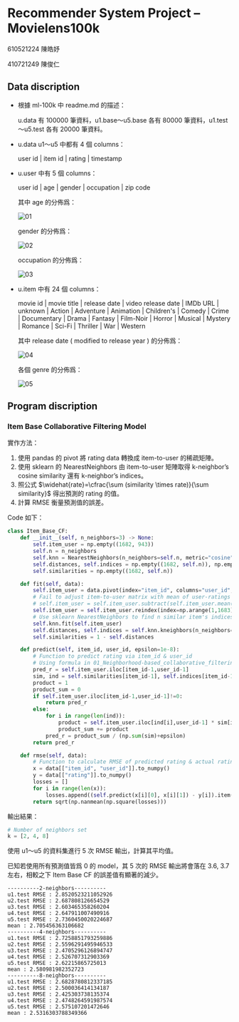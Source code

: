 # Recommender System Project – Movielens100k

610521224 陳皓妤

410721249 陳俊仁

## Data discription

- 根據 ml-100k 中 readme.md 的描述：

    u.data 有 100000 筆資料，u1.base～u5.base 各有 80000 筆資料，u1.test～u5.test 各有 20000 筆資料。

- u.data u1～u5 中都有 4 個 columns：

    user id | item id | rating | timestamp

- u.user 中有 5 個 columns：

    user id | age | gender | occupation | zip code

    其中 age 的分佈爲：

    ![01](user_age.png)

    gender 的分佈爲：

    ![02](user_gender.png)

    occupation 的分佈爲：

    ![03](user_occupation.png)

- u.item 中有 24 個 columns：

    movie id | movie title | release date | video release date |
    IMDb URL | unknown | Action | Adventure | Animation |
    Children's | Comedy | Crime | Documentary | Drama | Fantasy |
    Film-Noir | Horror | Musical | Mystery | Romance | Sci-Fi |
    Thriller | War | Western

    其中 release date ( modified to release year ) 的分佈爲：

    ![04](movies_release_year.png)

    各個 genre 的分佈爲：

    ![05](movies_genre.png)

## Program discription

### Item Base Collaborative Filtering Model

實作方法：

1. 使用 pandas 的 pivot 將 rating data 轉換成 item-to-user 的稀疏矩陣。
2. 使用 sklearn 的 NearestNeighbors 由 item-to-user 矩陣取得 k-neighbor’s cosine similarity 還有 k-neighbor’s indices。
3. 照公式 $\widehat{rate}=\cfrac{\sum (similarity \times rate)}{\sum similarity}$ 得出預測的 rating 的值。
4. 計算 RMSE 衡量預測值的誤差。

Code 如下：

```python
class Item_Base_CF:
    def __init__(self, n_neighbors=3) -> None:
        self.item_user = np.empty((1682, 943))
        self.n = n_neighbors
        self.knn = NearestNeighbors(n_neighbors=self.n, metric="cosine")
        self.distances, self.indices = np.empty((1682, self.n)), np.empty((1682, self.n))
        self.similarities = np.empty((1682, self.n))

    def fit(self, data):
        self.item_user = data.pivot(index="item_id", columns="user_id", values="rating")
        # Fail to adjust item-to-user matrix with mean of user-ratings
        # self.item_user = self.item_user.subtract(self.item_user.mean(axis=1), axis = 0).fillna(0)
        self.item_user = self.item_user.reindex(index=np.arange(1,1683), fill_value=0).fillna(0)
        # Use sklearn NearestNeighbors to find n similar item's indices & cosine similarities
        self.knn.fit(self.item_user)
        self.distances, self.indices = self.knn.kneighbors(n_neighbors=self.n)
        self.similarities = 1 - self.distances

    def predict(self, item_id, user_id, epsilon=1e-8):
        # Function to predict rating via item_id & user_id
        # Using formula in 01_Neighborhood-based_collaborative_filtering.pptx page 32
        pred_r = self.item_user.iloc[item_id-1,user_id-1]
        sim, ind = self.similarities[item_id-1], self.indices[item_id-1]
        product = 1
        product_sum = 0
        if self.item_user.iloc[item_id-1,user_id-1]!=0:
            return pred_r
        else:
            for i in range(len(ind)):
                product = self.item_user.iloc[ind[i],user_id-1] * sim[i]
                product_sum += product
            pred_r = product_sum / (np.sum(sim)+epsilon)
        return pred_r

    def rmse(self, data):
        # Function to calculate RMSE of predicted rating & actual rating
        x = data[["item_id", "user_id"]].to_numpy()
        y = data[["rating"]].to_numpy()
        losses = []
        for i in range(len(x)):
            losses.append((self.predict(x[i][0], x[i][1]) - y[i]).item())
        return sqrt(np.nanmean(np.square(losses)))
```

輸出結果：

```python
# Number of neighbors set
k = [2, 4, 8]
```

使用 u1～u5 的資料集進行 5 次 RMSE 輸出，計算其平均值。

已知若使用所有預測值皆爲 0 的 model，其 5 次的 RMSE 輸出將會落在 3.6, 3.7 左右，相較之下 Item Base CF 的誤差值有顯著的減少。

```
----------2-neighbors----------
u1.test RMSE : 2.8520523211052926
u2.test RMSE : 2.687808126654529
u3.test RMSE : 2.603465358260204
u4.test RMSE : 2.647911007490916
u5.test RMSE : 2.7360450020224687
mean : 2.705456363106682
----------4-neighbors----------
u1.test RMSE : 2.7258851793259886
u2.test RMSE : 2.5596291495946533
u3.test RMSE : 2.4705296126894747
u4.test RMSE : 2.526707312903369
u5.test RMSE : 2.62215865725013
mean : 2.580981982352723
----------8-neighbors----------
u1.test RMSE : 2.6828780812337185
u2.test RMSE : 2.500036414134187
u3.test RMSE : 2.425303738135374
u4.test RMSE : 2.4748264591987574
u5.test RMSE : 2.575107201472646
mean : 2.5316303788349366
```